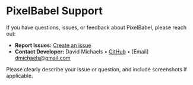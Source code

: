 # PixelBabel Support

If you have questions, issues, or feedback about PixelBabel, please reach out:

- **Report Issues:** [Create an issue](https://github.com/dmichaels/PixelBabel/issues/new)
- **Contact Developer:** David Michaels • [GitHub](https://github.com/dmichaels) • [Email] dmichaels@gmail.com

Please clearly describe your issue or question, and include screenshots if applicable.
